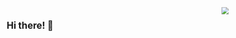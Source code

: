 <img align="right" src="https://github-readme-stats.vercel.app/api?username=imyelo&show_icons=true&icon_color=CE1D2D&text_color=718096&bg_color=ffffff&hide_title=true" />

## Hi there! 👋
